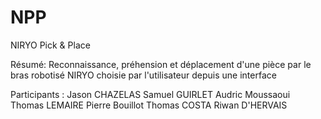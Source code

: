 # NPP
NIRYO Pick & Place

Résumé:
Reconnaissance, préhension et déplacement d'une pièce par le bras robotisé NIRYO choisie par l'utilisateur depuis une interface

Participants : 
Jason CHAZELAS
Samuel GUIRLET
Audric Moussaoui
Thomas LEMAIRE
Pierre Bouillot
Thomas COSTA
Riwan D'HERVAIS
